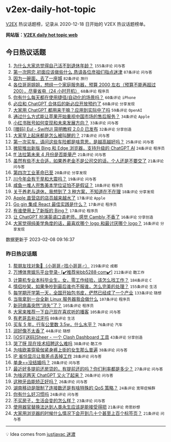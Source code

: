 # v2ex-daily-hot-topic

[V2EX](https://www.v2ex.com/) 热议话题榜，记录从 2020-12-18 日开始的 V2EX 热议话题榜单。

**网站版：[V2EX daily hot topic web](https://boojack.github.io/v2ex-daily-hot-topic-web/)**

## 今日热议话题

<!-- TODAY BEGIN -->

1. [为什么大家总觉得自己活不到退休年龄？](https://www.v2ex.com/t/914182) `155条评论` `问与答`
1. [第一次网恋,初面应该做些什么,恳请各位彦祖们指点迷津](https://www.v2ex.com/t/914216) `87条评论` `问与答`
1. [因为一碗面，去了一座城](https://www.v2ex.com/t/914130) `82条评论` `旅行`
1. [各位哥哥姐姐，想组一个家庭服务器，预算 2000 左右（预算不能再超过 200），尽量省电（24 小时开机）](https://www.v2ex.com/t/914204) `68条评论` `程序员`
1. [你有什么每天都在使用捷径/自动化的场景吗？](https://www.v2ex.com/t/914186) `60条评论` `iPhone`
1. [必应和 ChatGPT 合体后的新必应开放预约了](https://www.v2ex.com/t/914134) `60条评论` `分享发现`
1. [大家用 ChatGPT 都用来干嘛？应用到实际中了吗](https://www.v2ex.com/t/914138) `59条评论` `OpenAI`
1. [通过什么方式能让苹果开始重视中国市场的售后服务？](https://www.v2ex.com/t/914286) `34条评论` `Apple`
1. [小红书账号如何变现和未来发展方向？](https://www.v2ex.com/t/914285) `33条评论` `问与答`
1. [[赠码] Eul - SwiftUI 简明教程 2.0.0 已发布](https://www.v2ex.com/t/914180) `32条评论` `分享创造`
1. [大家早上起床都是怎么被叫醒的？](https://www.v2ex.com/t/914257) `27条评论` `问与答`
1. [第一次买车，请问这些车险都是啥意思，是越高越好吗？](https://www.v2ex.com/t/914252) `25条评论` `问与答`
1. [微软推出新版 Bing 和 Edge 浏览器，支持升级的 ChatGPT AI](https://www.v2ex.com/t/914137) `24条评论` `程序员`
1. [ff 法拉第未来 4 月份是否能量产](https://www.v2ex.com/t/914190) `21条评论` `问与答`
1. [虽然有些不太合适，如果养老金不是公司交的话，个人还是不要交了](https://www.v2ex.com/t/914165) `21条评论` `问与答`
1. [第四次工业革命已至](https://www.v2ex.com/t/914273) `20条评论` `分享发现`
1. [川今年会有干旱和大震吗？](https://www.v2ex.com/t/914144) `19条评论` `问与答`
1. [咸鱼一堆人兜售美本学位证怕不是假证？](https://www.v2ex.com/t/914203) `18条评论` `程序员`
1. [关于养老与退休，我想到了 3 种方案，不知道在不在理](https://www.v2ex.com/t/914141) `18条评论` `分享发现`
1. [Apple 直营店的店员越来越水了](https://www.v2ex.com/t/914214) `17条评论` `Apple`
1. [Go gin 集成 React 最佳实践是什么？](https://www.v2ex.com/t/914152) `17条评论` `程序员`
1. [有谁使用上了新版的 Bing？](https://www.v2ex.com/t/914135) `17条评论` `程序员`
1. [让 ChatGPT 扮演英语口语老师，感觉 Cambly 不香了](https://www.v2ex.com/t/914283) `16条评论` `分享创造`
1. [大家觉得纯美学角度的话，最喜欢哪个 logo 和最讨厌哪个 logo？](https://www.v2ex.com/t/914176) `16条评论` `分享发现`

数据更新于 2023-02-08 09:16:37

<!-- TODAY END -->

### 昨日热议话题

<!-- YESTERDAY BEGIN -->

1. [帮朋友找对象👬（小哥哥♂找小哥哥♂）](https://www.v2ex.com/t/913849) `219条评论` `成都`
1. [万博体育娱乐平台登录- [✔️推荐㊙️bb5288·com✔️]](https://www.v2ex.com/t/913938) `212条评论` `酷工作`
1. [计算机专业本科毕业生，女，零工作经验，该怎么找工作？](https://www.v2ex.com/t/913835) `184条评论` `C`
1. [情侣吵架，如果争吵到最后谁也不服谁，怎么完美的处理？](https://www.v2ex.com/t/913867) `155条评论` `生活`
1. [每学期开学第一天，全国开始包书皮，俨然已经成了一个产业](https://www.v2ex.com/t/913810) `133条评论` `随想`
1. [当我拿到一台全新 Linux 服务器我会做什么](https://www.v2ex.com/t/913860) `107条评论` `程序员`
1. [新冠病毒突然“消失”了？](https://www.v2ex.com/t/913973) `105条评论` `程序员`
1. [大家来推荐一下自己现在喜欢听的播客](https://www.v2ex.com/t/913799) `105条评论` `问与答`
1. [有老哥去补过牙吗](https://www.v2ex.com/t/913868) `80条评论` `生活`
1. [买车 5 年，行车公里数 3.5w，什么水平？](https://www.v2ex.com/t/913921) `76条评论` `汽车`
1. [润好像不太香了](https://www.v2ex.com/t/914098) `44条评论` `随想`
1. [[iOS][送码]Sheer - 一个 Clash Dashboard 工具](https://www.v2ex.com/t/913855) `43条评论` `分享创造`
1. [哭了呀 现在技术招聘这么难吗](https://www.v2ex.com/t/913912) `38条评论` `酷工作`
1. [为啥欧美穿瑜伽紧身裤上街的女生那么普遍](https://www.v2ex.com/t/913786) `38条评论` `问与答`
1. [IP 省份显示让我差点丢掉工作](https://www.v2ex.com/t/913972) `28条评论` `问与答`
1. [单身==没结婚吗？](https://www.v2ex.com/t/913840) `28条评论` `问与答`
1. [最近好多提前还房贷的，有提前还的吗？你们利率都是多少？](https://www.v2ex.com/t/913828) `27条评论` `问与答`
1. [为啥这两天 ChatGPT 又火了起来？](https://www.v2ex.com/t/913889) `26条评论` `问与答`
1. [这种牙齿能矫正好吗？](https://www.v2ex.com/t/913826) `26条评论` `问与答`
1. [湖南移动是限制了连接数还是有啥特殊的 QoS 策略？](https://www.v2ex.com/t/914059) `24条评论` `宽带症候群`
1. [你有什么好习惯吗](https://www.v2ex.com/t/913920) `24条评论` `问与答`
1. [不买房子，生活会变的怎么样？](https://www.v2ex.com/t/914035) `23条评论` `问与答`
1. [使用器官替换法达到人类永生应该是能接受得把](https://www.v2ex.com/t/913858) `21条评论` `奇思妙想`
1. [大家用浏览器的时候什么情况下会开到几十个甚至上百个标签页？](https://www.v2ex.com/t/913843) `21条评论` `问与答`

<!-- YESTERDAY END -->

---

💡 Idea comes from [justjavac 迷渡](https://github.com/justjavac/)
